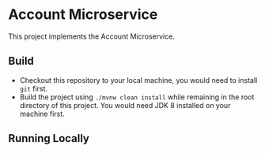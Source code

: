# Account Microservice

This project implements the Account Microservice.

## Build

- Checkout this repository to your local machine, you would need to install `git` first.
- Build the project using `./mvnw clean install` while remaining in the root directory of this project. You would need JDK 8 installed on your machine first.

## Running Locally